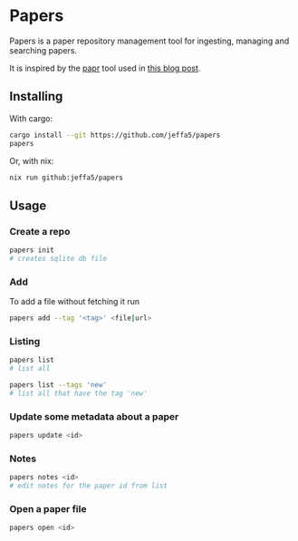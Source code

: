 # Papers

Papers is a paper repository management tool for ingesting, managing and searching papers.

It is inspired by the [papr](https://github.com/daniel-e/papr) tool used in [this blog post](https://segv.dev/paper-reading-workflow/).

## Installing

With cargo:

```sh
cargo install --git https://github.com/jeffa5/papers
papers
```

Or, with nix:

```sh
nix run github:jeffa5/papers
```

## Usage

### Create a repo

```sh
papers init
# creates sqlite db file
```

### Add

To add a file without fetching it run

```sh
papers add --tag '<tag>' <file|url>
```

### Listing

```sh
papers list
# list all

papers list --tags 'new'
# list all that have the tag 'new'
```

### Update some metadata about a paper

```sh
papers update <id>
```

### Notes

```sh
papers notes <id>
# edit notes for the paper id from list
```

### Open a paper file

```sh
papers open <id>
```

